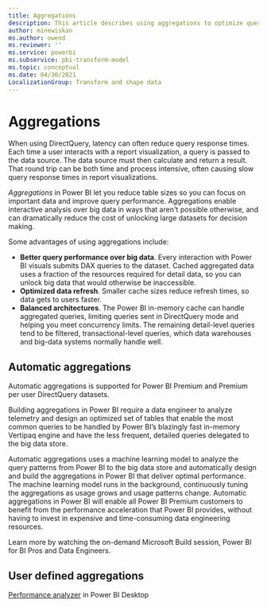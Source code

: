 ```yaml
---
title: Aggregations 
description: This article describes using aggregations to optimize query performance over big data.
author: minewiskan
ms.author: owend
ms.reviewer: ''
ms.service: powerbi
ms.subservice: pbi-transform-model
ms.topic: conceptual
ms.date: 04/30/2021
LocalizationGroup: Transform and shape data
---
```

# Aggregations

When using DirectQuery, latency can often reduce query response times. Each time a user interacts with a report visualization, a query is passed to the data source. The data source must then calculate and return a result. That round trip can be both time and process intensive, often causing slow query response times in report visualizations. 

*Aggregations* in Power BI let you reduce table sizes so you can focus on important data and improve query performance. Aggregations enable interactive analysis over big data in ways that aren't possible otherwise, and can dramatically reduce the cost of unlocking large datasets for decision making.

Some advantages of using aggregations include:

- **Better query performance over big data**. Every interaction with Power BI visuals submits DAX queries to the dataset. Cached aggregated data uses a fraction of the resources required for detail data, so you can unlock big data that would otherwise be inaccessible.
- **Optimized data refresh**. Smaller cache sizes reduce refresh times, so data gets to users faster.
- **Balanced architectures**. The Power BI in-memory cache can handle aggregated queries, limiting queries sent in DirectQuery mode and helping you meet concurrency limits. The remaining detail-level queries tend to be filtered, transactional-level queries, which data warehouses and big-data systems normally handle well.


## Automatic aggregations

Automatic aggregations is supported for Power BI Premium and Premium per user DirectQuery datasets.

Building aggregations in Power BI require a data engineer to analyze telemetry and design an optimized set of tables that enable the most common queries to be handled by Power BI’s blazingly fast in-memory Vertipaq engine and have the less frequent, detailed queries delegated to the big data store.

Automatic aggregations uses a machine learning model to analyze the query patterns from Power BI to the big data store and automatically design and build the aggregations in Power BI that deliver optimal performance. The machine learning model runs in the background, continuously tuning the aggregations as usage grows and usage patterns change. Automatic aggregations in Power BI will enable all Power BI Premium customers to benefit from the performance acceleration that Power BI provides, without having to invest in expensive and time-consuming data engineering resources.

Learn more by watching the on-demand Microsoft Build session, Power BI for BI Pros and Data Engineers.

## User defined aggregations






[Performance analyzer](../create-reports/desktop-performance-analyzer.md) in Power BI Desktop


